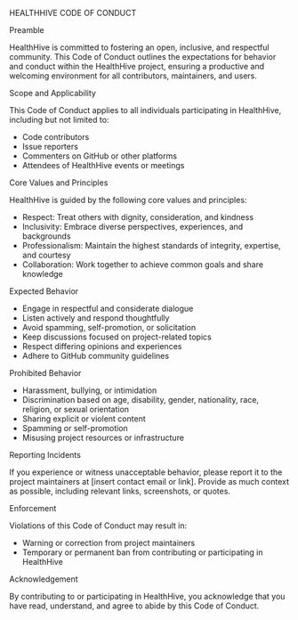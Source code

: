 HEALTHHIVE CODE OF CONDUCT

Preamble

HealthHive is committed to fostering an open, inclusive, and respectful community. This Code of Conduct outlines the expectations for behavior and conduct within the HealthHive project, ensuring a productive and welcoming environment for all contributors, maintainers, and users.

Scope and Applicability

This Code of Conduct applies to all individuals participating in HealthHive, including but not limited to:

- Code contributors
- Issue reporters
- Commenters on GitHub or other platforms
- Attendees of HealthHive events or meetings

Core Values and Principles

HealthHive is guided by the following core values and principles:

- Respect: Treat others with dignity, consideration, and kindness
- Inclusivity: Embrace diverse perspectives, experiences, and backgrounds
- Professionalism: Maintain the highest standards of integrity, expertise, and courtesy
- Collaboration: Work together to achieve common goals and share knowledge

Expected Behavior

- Engage in respectful and considerate dialogue
- Listen actively and respond thoughtfully
- Avoid spamming, self-promotion, or solicitation
- Keep discussions focused on project-related topics
- Respect differing opinions and experiences
- Adhere to GitHub community guidelines

Prohibited Behavior

- Harassment, bullying, or intimidation
- Discrimination based on age, disability, gender, nationality, race, religion, or sexual orientation
- Sharing explicit or violent content
- Spamming or self-promotion
- Misusing project resources or infrastructure

Reporting Incidents

If you experience or witness unacceptable behavior, please report it to the project maintainers at [insert contact email or link]. Provide as much context as possible, including relevant links, screenshots, or quotes.

Enforcement

Violations of this Code of Conduct may result in:

- Warning or correction from project maintainers
- Temporary or permanent ban from contributing or participating in HealthHive

Acknowledgement

By contributing to or participating in HealthHive, you acknowledge that you have read, understand, and agree to abide by this Code of Conduct.
